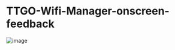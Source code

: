 # TTGO-Wifi-Manager-onscreen-feedback
![image](https://user-images.githubusercontent.com/31392616/160260683-8cbb60a3-d6e6-48b1-a529-44abaa3b563e.png)
